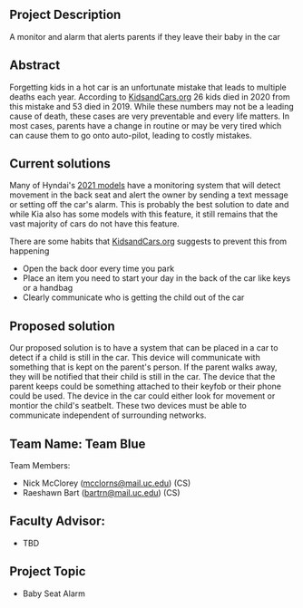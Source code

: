 ## Project Description
A monitor and alarm that alerts parents if they leave their baby in the car

## Abstract
Forgetting kids in a hot car is an unfortunate mistake that leads to multiple deaths each year. According to [KidsandCars.org](https://www.kidsandcars.org/how-kids-get-hurt/heat-stroke/) 26 kids died in 2020 from this mistake and 53 died in 2019. While these numbers may not be a leading cause of death, these cases are very preventable and every life matters. In most cases, parents have a change in routine or may be very tired which can cause them to go onto auto-pilot, leading to costly mistakes.

## Current solutions
Many of Hyndai's [2021 models](https://www.hyundainews.com/en-us/releases/3312) have a monitoring system that will detect movement in the back seat and alert the owner by sending a text message or setting off the car's alarm. This is probably the best solution to date and while Kia also has some models with this feature, it still remains that the vast majority of cars do not have this feature.

There are some habits that [KidsandCars.org](https://www.kidsandcars.org) suggests to prevent this from happening
- Open the back door every time you park
- Place an item you need to start your day in the back of the car like keys or a handbag
- Clearly communicate who is getting the child out of the car

## Proposed solution
Our proposed solution is to have a system that can be placed in a car to detect if a child is still in the car. This device will communicate with something that is kept on the parent's person. If the parent walks away, they will be notified that their child is still in the car. The device that the parent keeps could be something attached to their keyfob or their phone could be used. The device in the car could either look for movement or montior the child's seatbelt. These two devices must be able to communicate independent of surrounding networks.

## Team Name: Team Blue
Team Members:
- Nick McClorey (mcclorns@mail.uc.edu)  (CS)
- Raeshawn Bart (bartrn@mail.uc.edu)    (CS)

## Faculty Advisor:
* TBD

## Project Topic
* Baby Seat Alarm 
